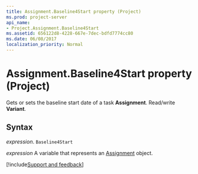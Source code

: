 ```yaml
---
title: Assignment.Baseline4Start property (Project)
ms.prod: project-server
api_name:
- Project.Assignment.Baseline4Start
ms.assetid: 656122d8-4228-667e-7dec-bdfd7774cc80
ms.date: 06/08/2017
localization_priority: Normal
---
```



# Assignment.Baseline4Start property (Project)

Gets or sets the baseline start date of a task  **Assignment**. Read/write **Variant**.


## Syntax

_expression_. `Baseline4Start`

_expression_ A variable that represents an [Assignment](./Project.Assignment.md) object.

[!include[Support and feedback](~/includes/feedback-boilerplate.md)]